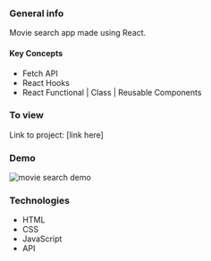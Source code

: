 ### General info

Movie search app made using React.

#### Key Concepts

- Fetch API 
- React Hooks
- React Functional | Class | Reusable Components 

### To view

Link to project: [link here]

### Demo

![movie search demo]()

### Technologies

- HTML
- CSS
- JavaScript
- API

